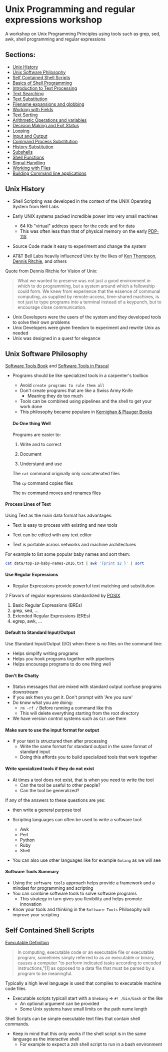 # Unix Programming and regular expressions workshop

A workshop on Unix Programming Principles using tools such as grep, sed, awk, shell programming and regular expressions

## Sections:

* [Unix History](#unix-history)
* [Unix Software Philosophy](#unix-software-philosophy)
* [Self Contained Shell Scripts](#self-contained-shell-scripts)
* [Basics of Shell Programming](docs/basics-of-shell-programming.md)
* [Introduction to Text Processing](docs/introduction-to-text-processing.md)
* [Text Searching](docs/text-searching.md)
* [Text Substitution](docs/text-substitution.md)
* [Filename expansions and globbing](docs/filename-expansions-and-globbing.md)
* [Working with Fields](docs/working-with-fields.md)
* [Text Sorting](docs/text-sorting.md)
* [Arithmetic Operations and variables](docs/arithmetic-operations-and-variables.md)
* [Decision Making and Exit Status](docs/decision-making-and-exit-status.md)
* [Looping](docs/looping.md)
* [Input and Output](docs/input-and-output.md)
* [Command Process Substitution](docs/command-process-substitution.md)
* [History Substitution](docs/history-substitution.md)
* [Subshells](docs/subshells.md)
* [Shell Functions](docs/shell-functions.md)
* [Signal Handling](docs/signal-handling.md)
* [Working with Files](docs/working-with-files.md)
* [Building Command line applications](docs/building-command-line-applications.md)

## Unix History

* Shell Scripting was developed in the context of the UNIX Operating System from Bell Labs

* Early UNIX systems packed incredible power into very small machines
  * 64 Kb "virtual" address space for the code and for data
  * This was often less than that of physical memory on the early [PDP-11S](https://en.wikipedia.org/wiki/PDP-11)
* Source Code made it easy to experiment and change the system
* AT&T Bell Labs heavily influenced Unix by the likes of [Ken Thompson](https://en.wikipedia.org/wiki/Ken_Thompson), [Dennis Ritchie](https://en.wikipedia.org/wiki/Dennis_Ritchie), and others

Quote from Dennis Ritchie for Vision of Unix:

> What we wanted to preserve was not just a good environment in which to do programming, but a system around which a fellowship could form. We knew from experience that the essence of communal computing, as supplied by remote-access, time-shared machines, is not just to type programs into a terminal instead of a keypunch, but to encourage close communication.

* Unix Developers were the users of the system and they developed tools to solve their own problems
* Unix Developers were given freedom to experiment and rewrite Unix as needed
* Unix was designed in a quest for elegance

## Unix Software Philosophy

[Software Tools Book](https://www.amazon.com/Software-Tools-Brian-W-Kernighan/dp/020103669X) and [Software Tools in Pascal](https://www.amazon.com/Software-Tools-Pascal-Brian-Kernighan/dp/0201103427/ref=pd_lpo_sbs_14_img_0?_encoding=UTF8&psc=1&refRID=2HVC5MB1PKHC4YCETHP9&dpID=41eyH0p9aiL&preST=_SY291_BO1,204,203,200_QL40_&dpSrc=detail)

* Programs should be like specialized tools in a carpenter's toolbox
  * Avoid `create programs to rule them all`
  * Don't create programs that are like a Swiss Army Knife
      * Meaning they do too much
  * Tools can be combined using pipelines and the shell to get your work done
  * This philosophy became populare in [Kernighan & Plauger Books](https://www.amazon.com/Software-Tools-Brian-W-Kernighan/dp/020103669X)

  #### Do One thing Well

  Programs are easier to:

  1. Write and to correct

  2. Document

  3. Understand and use

  The `cat` command originally only concatenated files

  The `cp` command copies files

  The `mv` command moves and renames files

#### Process Lines of Text

Using Text as the main data format has advantages:

* Text is easy to process with existing and new tools

* Text can be edited with any text editor

* Text is portable across networks and machine architectures

For example to list some popular baby names and sort them:

```bash
cat data/top-10-baby-names-2016.txt | awk '{print $2 }' | sort
```

#### Use Regular Expressions

* Regular Expressions provide powerful text matching and substitution

2 Flavors of regular expressions standardized by [POSIX](https://en.wikipedia.org/wiki/POSIX)

1. Basic Regular Expressions (BREs)
  1. grep, sed, ...
2. Extended Regular Expressions (EREs)
  1. egrep, awk, ...

#### Default to Standard Input/Output

Use Standard Input/Output (I/O) when there is no files on the command line:

* Helps simplify writing programs
* Helps you hook programs together with pipelines
* Helps encourage programs to do one thing well

#### Don't Be Chatty

* Status messages that are mixed with standard output confuse programs downstream
* If you ask then you get it. Don't prompt with 'Are you sure'
* Do know what you are doing:
  * `rm -rf /` Before running a command like this
  * This will delete everything starting from the root directory
* We have version control systems such as `Git` use them

#### Make sure to use the input format for output

* If your text is structured then after processing
  * Write the same format for standard output in the same format of standard input
  * Doing this affords you to build specialized tools that work together

#### Write specialized tools if they do not exist

* At times a tool does not exist, that is when you need to write the tool
  * Can the tool be useful to other people?
  * Can the tool be generalized?

If any of the answers to these questions are yes:
  * then write a general purpose tool

* Scripting languages can often be used to write a software tool:
  * Awk
  * Perl
  * Python
  * Ruby
  * Shell

* You can also use other languages like for example `Golang` as we will see

#### Software Tools Summary

* Using the `software tools` approach helps provide a framework and a mindset for programming and scripting
* You can combine software tools to solve software programs
  * This strategy in turn gives you flexibility and helps promote innovation
* Know your tools and thinking in the `Software Tools` Philosophy will improve your scripting

## Self Contained Shell Scripts

[Executable Definition](https://en.wikipedia.org/wiki/Executable)

> In computing, executable code or an executable file or executable program, sometimes simply referred to as an executable or binary, causes a computer "to perform indicated tasks according to encoded instructions,"[1] as opposed to a data file that must be parsed by a program to be meaningful.

Typically a high level language is used that compiles to executable machine code files

* Executable scripts typicall start with a `Shebang` => `#! /bin/bash` or the like
  * An optional argument can be provided
  * Some Unix systems have small limits on the path name length

Shell Scripts can be simple executable text files that contain shell commands.

* Keep in mind that this only works if the shell script is in the same language as the interactive shell
  * For example to expect a zsh shell script to run in a bash environment
